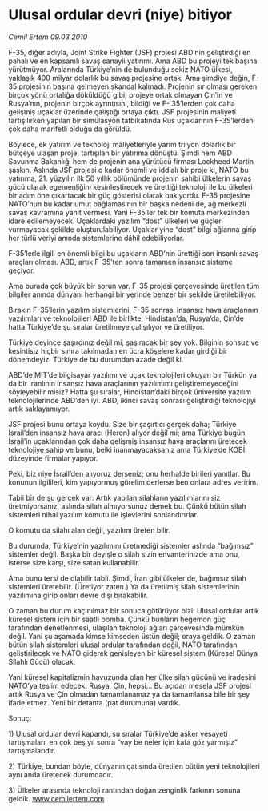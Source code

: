 # Ulusal ordular devri (niye) bitiyor

*Cemil Ertem 09.03.2010*

<div class="yazi"><p>F-35, diğer adıyla, Joint Strike Fighter (JSF) projesi ABD’nin geliştirdiği en pahalı ve en kapsamlı savaş sanayii yatırımı. Ama ABD bu projeyi tek başına yürütmüyor. Aralarında Türkiye’nin de bulunduğu sekiz NATO ülkesi, yaklaşık 400 milyar dolarlık bu savaş projesine ortak. Ama şimdiye değin, F-35 projesinin başına gelmeyen skandal kalmadı. Projenin sır olması gereken birçok yönü ortalığa döküldüğü gibi, projeye ortak olmayan Çin’in ve Rusya’nın, projenin birçok ayrıntısını, bildiği ve F- 35’lerden çok daha gelişmiş uçaklar üzerinde çalıştığı ortaya çıktı. JSF projesinin maliyeti tartışılırken yapılan bir simülasyon tatbikatında Rus uçaklarının F-35’lerden çok daha marifetli olduğu da görüldü.</p>
<p>Böylece, ek yatırım ve teknoloji maliyetleriyle yarım trilyon dolarlık bir bütçeye ulaşan proje, tartışılan bir yatırıma dönüştü. Şimdi hem ABD Savunma Bakanlığı hem de projenin ana yürütücü firması Lockheed Martin şaşkın. Aslında JSF projesi o kadar önemli ve iddialı bir proje ki, NATO bu yatırıma, 21. yüzyılın ilk 50 yıllık bölümünde projenin sahibi ülkelerin savaş gücü olarak egemenliğini kesinleştirecek ve ürettiği teknoloji ile bu ülkeleri bir adım öne çıkartacak bir güç gösterisi olarak bakıyordu. F-35 projesine NATO’nun bu kadar umut bağlamasının bir başka nedeni de, ağ merkezli savaş kavramına yanıt vermesi. Yani F-35’ler tek bir komuta merkezinden idare edilemeyecek. Uçaklardaki yazılım “dost” ülkeleri ve güçleri vurmayacak şekilde oluşturulabiliyor. Uçaklar yine “dost” bilgi ağlarına girip her türlü veriyi anında sistemlerine dâhil edebiliyorlar.</p>
<p>F-35’lerle ilgili en önemli bilgi bu uçakların ABD’nin ürettiği son insanlı savaş araçları olması. ABD, artık F-35’ten sonra tamamen insansız sisteme geçiyor.</p>
<p>Ama burada çok büyük bir sorun var. F-35 projesi çerçevesinde üretilen tüm bilgiler anında dünyanı herhangi bir yerinde benzer bir şekilde üretilebiliyor.</p>
<p>Bırakın F-35’lerin yazılım sistemlerini, F-35 sonrası insansız hava araçlarının yazılımları ve teknolojileri ABD ile birlikte, Hindistan’da, Rusya’da, Çin’de hatta Türkiye’de şu sıralar üretilmeye çalışılıyor ve üretiliyor.</p>
<p>Türkiye deyince şaşırdınız değil mi; şaşıracak bir şey yok. Bilginin sonsuz ve kesintisiz hiçbir sınıra takılmadan en ücra köşelere kadar girdiği bir dönemdeyiz. Türkiye de bu durumdan azade değil ki.</p>
<p>ABD’de MIT’de bilgisayar yazılımı ve uçak teknolojileri okuyan bir Türkün ya da bir İranlının insansız hava araçlarının yazılımımı geliştiremeyeceğini söyleyebilir misiz? Hatta şu sıralar, Hindistan’daki birçok üniversite yazılım teknolojilerinde ABD’den iyi. ABD, ikinci savaş sonrası geliştirdiği teknolojiyi artık saklayamıyor.</p>
<p>JSF projesi bunu ortaya koydu. Size bir şaşırtıcı gerçek daha; Türkiye İsrail’den insansız hava aracı (Heron) alıyor değil mi; ama Türkiye bugün İsrail’in uçaklarından çok daha gelişmiş insansız hava araçlarını üretecek teknolojiye sahip ve bunu, belki inanmayacaksanız ama Türkiye’de KOBİ düzeyinde firmalar yapıyor.</p>
<p>Peki, biz niye İsrail’den alıyoruz derseniz; onu herhalde birileri yanıtlar. Bu konunun ilgilileri, kim yapıyormuş görelim derlerse ben onlara adres veririm.</p>
<p>Tabii bir de şu gerçek var: Artık yapılan silahların yazılımlarını siz üretmiyorsanız, aslında silah almıyorsunuz demek bu. Çünkü bütün silah sistemleri nihai yazılım komutu ile işlevlerini sonlandırırlar.</p>
<p>O komutu da silahı alan değil, yazılımı üreten bilir.</p>
<p>Bu durumda, Türkiye’nin yazılımını üretmediği sistemler aslında “bağımsız” sistemler değil. Başka bir deyişle o silah sizin envanterinizde ama onu, isterse size karşı, size satan kullanabilir.</p>
<p>Ama bunu tersi de olabilir tabii. Şimdi, İran gibi ülkeler de, bağımsız silah sistemleri üretebilir. (Üretiyor zaten.) Ya da üretilmiş silah sistemlerinin yazılımına girip onları devre dışı bırakabilir.</p>
<p>O zaman bu durum kaçınılmaz bir sonuca götürüyor bizi: Ulusal ordular artık küresel sistem için bir saatli bomba. Çünkü bunların hegemon güç tarafından denetlenmesi, ulaşılan teknoloji ağları çerçevesinde mümkün değil. Yani şu aşamada kimse kimseden üstün değil; oraya geldik. O zaman bütün silah sistemleri ulusal ordular tarafından değil, NATO tarafından geliştirilecek ve NATO giderek genişleyen bir küresel sistem (Küresel Dünya Silahlı Gücü) olacak.</p>
<p>Yani küresel kapitalizmin havuzunda olan her ülke silah gücünü ve iradesini NATO’ya teslim edecek. Rusya, Çin, hepsi... Bu açıdan mesela JSF projesi artık Rusya ve Çin olmadan tamamlanamaz ya da tamamlansa bile bir şey ifade etmez. Yeni bir detanta (pat durumuna) vardık.</p>
<p>Sonuç:</p>
<p>1) Ulusal ordular devri kapandı, şu sıralar Türkiye’de asker vesayeti tartışmaları, en çok beş yıl sonra “vay be neler için kafa göz yarmışız” tartışmalarıdır.</p>
<p>2) Türkiye, bundan böyle, dünyanın çatısında üretilen bütün yeni teknolojileri aynı anda üretecek durumdadır.</p>
<p>3) Ülkeler arasında teknoloji rantından doğan zenginlik farkının sonuna geldik. <a href="http://www.cemilertem.com/">www.cemilertem.com</a></p>
</div>
